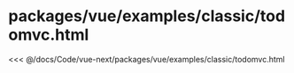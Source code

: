 # packages/vue/examples/classic/todomvc.html

<<< @/docs/Code/vue-next/packages/vue/examples/classic/todomvc.html

